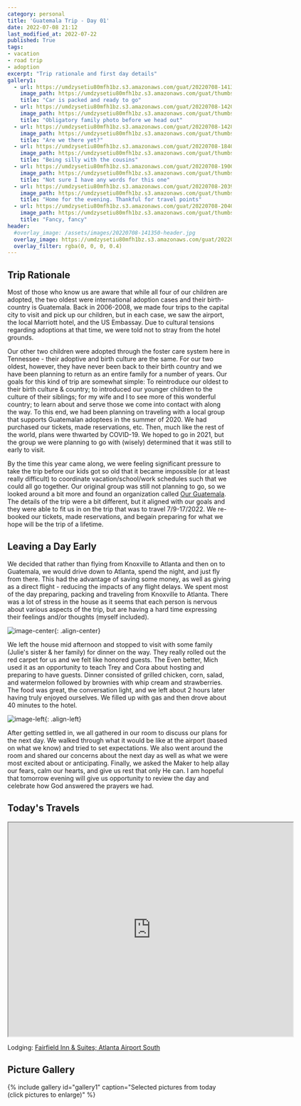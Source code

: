 ```yaml
---
category: personal
title: 'Guatemala Trip - Day 01'
date: 2022-07-08 21:12
last_modified_at: 2022-07-22
published: True
tags:
- vacation
- road trip
- adoption
excerpt: "Trip rationale and first day details"
gallery1:
  - url: https://umdzysetiu80mfh1bz.s3.amazonaws.com/guat/20220708-141350.jpg
    image_path: https://umdzysetiu80mfh1bz.s3.amazonaws.com/guat/thumbs/20220708-141350.gif
    title: "Car is packed and ready to go"
  - url: https://umdzysetiu80mfh1bz.s3.amazonaws.com/guat/20220708-142041.jpg
    image_path: https://umdzysetiu80mfh1bz.s3.amazonaws.com/guat/thumbs/20220708-142041.gif
    title: "Obligatory family photo before we head out"
  - url: https://umdzysetiu80mfh1bz.s3.amazonaws.com/guat/20220708-142847.jpg
    image_path: https://umdzysetiu80mfh1bz.s3.amazonaws.com/guat/thumbs/20220708-142847.gif
    title: "Are we there yet?"
  - url: https://umdzysetiu80mfh1bz.s3.amazonaws.com/guat/20220708-184052.jpg
    image_path: https://umdzysetiu80mfh1bz.s3.amazonaws.com/guat/thumbs/20220708-184052.gif
    title: "Being silly with the cousins"
  - url: https://umdzysetiu80mfh1bz.s3.amazonaws.com/guat/20220708-190035.jpg
    image_path: https://umdzysetiu80mfh1bz.s3.amazonaws.com/guat/thumbs/20220708-190035.gif
    title: "Not sure I have any words for this one"
  - url: https://umdzysetiu80mfh1bz.s3.amazonaws.com/guat/20220708-203940.jpg
    image_path: https://umdzysetiu80mfh1bz.s3.amazonaws.com/guat/thumbs/20220708-203940.gif
    title: "Home for the evening. Thankful for travel points"
  - url: https://umdzysetiu80mfh1bz.s3.amazonaws.com/guat/20220708-204008.jpg
    image_path: https://umdzysetiu80mfh1bz.s3.amazonaws.com/guat/thumbs/20220708-204008.gif
    title: "Fancy, fancy"
header:
  #overlay_image: /assets/images/20220708-141350-header.jpg
  overlay_image: https://umdzysetiu80mfh1bz.s3.amazonaws.com/guat/20220708-141350-header.jpg
  overlay_filter: rgba(0, 0, 0, 0.4)
---
```


## Trip Rationale

Most of those who know us are aware that while all four of our children are adopted, the two oldest were international adoption cases and their birth-country is Guatemala. Back in 2006-2008, we made four trips to the capital city to visit and pick up our children, but in each case, we saw the airport, the local Marriott hotel, and the US Embassay. Due to cultural tensions regarding adoptions at that time, we were told not to stray from the hotel grounds. 

Our other two children were adopted through the foster care system here in Tennessee - their adoptive and birth culture are the same. For our two oldest, however, they have never been back to their birth country and we have been planning to return as an entire family for a number of years. Our goals for this kind of trip are somewhat simple: To reintroduce our oldest to their birth culture & country; to introduced our younger children to the culture of their siblings; for my wife and I to see more of this wonderful country; to learn about and serve those we come into contact with along the way. To this end, we had been planning on traveling with a local group that supports Guatemalan adoptees in the summer of 2020. We had purchased our tickets, made reservations, etc. Then, much like the rest of the world, plans were thwarted by COVID-19. We hoped to go in 2021, but the group we were planning to go with (wisely) determined that it was still to early to visit.

By the time this year came along, we were feeling significant pressure to take the trip before our kids got so old that it became impossible (or at least really difficult) to coordinate vacation/school/work schedules such that we could all go together. Our original group was still not planning to go, so we looked around a bit more and found an organization called [Our Guatemala](https://www.facebook.com/Our-Guatemala-Travel-with-Purpose-281969895276653/about). The details of the trip were a bit different, but it aligned with our goals and they were able to fit us in on the trip that was to travel 7/9-17/2022. We re-booked our tickets, made reservations, and begain preparing for what we hope will be the trip of a lifetime.

## Leaving a Day Early

We decided that rather than flying from Knoxville to Atlanta and then on to Guatemala, we would drive down to Atlanta, spend the night, and just fly from there. This had the advantage of saving some money, as well as giving as a direct flight - reducing the impacts of any flight delays. We spent most of the day preparing, packing and traveling from Knoxville to Atlanta. There was a lot of stress in the house as it seems that each person is nervous about various aspects of the trip, but are having a hard time expressing their feelings and/or thoughts (myself included).

![image-center](https://umdzysetiu80mfh1bz.s3.amazonaws.com/guat/20220708-142847-580.jpg){: .align-center}

We left the house mid afternoon and stopped to visit with some family (Julie's sister & her family) for dinner on the way. They really rolled out the red carpet for us and we felt like honored guests. The  Even better, Mich used it as an opportunity to teach Trey and Cora about hosting and preparing to have guests. Dinner consisted of grilled chicken, corn, salad, and watermelon followed by brownies with whip cream and strawberries. The food was great, the conversation light, and we left about 2 hours later having truly enjoyed ourselves. We filled up with gas and then drove about 40 minutes to the hotel. 

![image-left](https://umdzysetiu80mfh1bz.s3.amazonaws.com/guat/20220708-203940-150.jpg){: .align-left} 

After getting settled in, we all gathered in our room to discuss our plans for the next day. We walked through what it would be like at the airport (based on what we know) and tried to set expectations. We also went around the room and shared our concerns about the next day as well as what we were most excited about or anticipating. Finally, we asked the Maker to help allay our fears, calm our hearts, and give us rest that only He can. I am hopeful that tomorrow evening will give us opportunity to review the day and celebrate how God answered the prayers we had.


## Today's Travels

<iframe src="https://www.google.com/maps/d/u/0/embed?mid=1ru865bS9DXZ26zMOVd9o6wXf0xReFa4&ehbc=2E312F" width="640" height="480"></iframe>

Lodging: [Fairfield Inn & Suites; Atlanta Airport South](https://www.marriott.com/en-us/hotels/atlaa-fairfield-inn-and-suites-atlanta-airport-south-sullivan-road/overview/)

## Picture Gallery

{% include gallery id="gallery1" caption="Selected pictures from today (click pictures to enlarge)" %}
